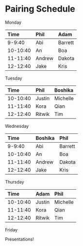 # Pairing Schedule

Monday

Time     | Phil   | Adam
:--      | :--    | :-- 
9-9:40   | Abi    | Barrett
10-10:40 | An     | Boa
11-11:40 | Andrew | Dakota
12-12:40 | Jake   | Kris

Tuesday

Time     | Phil   | Boshika
:--      | :--    | :-- 
10-10:40 | Justin | Michelle
11-11:40 | Kora   | Qian
12-12:40 | Ritwik | Tim

Wednesday

Time     | Boshika | Phil 
:--      | :--     | :-- 
9-9:40   | Abi     | Barrett
10-10:40 | An      | Boa
11-11:40 | Andrew  | Dakota
12-12:40 | Jake    | Kris

Thursday

Time     | Adam     | Phil
:--      | :--      | :-- 
10-10:40 | Justin   | Michelle
11-11:40 | Kora     | Qian
12-12:40 | Ritwik   | Tim

Friday

Presentations!
